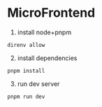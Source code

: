 # MicroFrontend

1. install node+pnpm

```shell
direnv allow
```

2. install dependencies

```shell
pnpm install
```

3. run dev server

```shell
pnpm run dev
```

